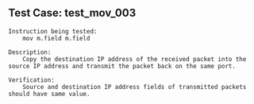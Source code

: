 Test Case: test_mov_003
-----------------------

    Instruction being tested:
        mov m.field m.field

    Description:
        Copy the destination IP address of the received packet into the source IP address and transmit the packet back on the same port.

    Verification:
        Source and destination IP address fields of transmitted packets should have same value.
